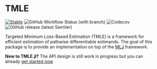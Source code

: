 # TMLE

[![Stable](https://img.shields.io/badge/docs-stable-blue.svg)](https://targene.github.io/TMLE.jl/stable/)
![GitHub Workflow Status (with branch)](https://img.shields.io/github/actions/workflow/status/TARGENE/TMLE.jl/CI.yml?branch=main)
![Codecov](https://img.shields.io/codecov/c/github/TARGENE/TMLE.jl/main)
![GitHub release (latest SemVer)](https://img.shields.io/github/v/release/TARGENE/TMLE.jl)

Targeted Minimum Loss-Based Estimation (TMLE) is a framework for efficient estimation of pathwise differentiable estimands. The goal of this package is to provide an implementation on top of the [MLJ](https://alan-turing-institute.github.io/MLJ.jl/dev/) framework.


**New to TMLE.jl?** The API design is still work in progress but you can already [get started now](https://targene.github.io/TMLE.jl/stable/)
